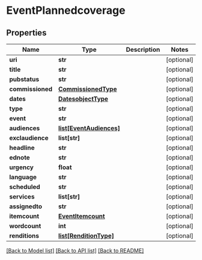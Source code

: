 # EventPlannedcoverage

## Properties
Name | Type | Description | Notes
------------ | ------------- | ------------- | -------------
**uri** | **str** |  | [optional] 
**title** | **str** |  | [optional] 
**pubstatus** | **str** |  | [optional] 
**commissioned** | [**CommissionedType**](CommissionedType.md) |  | [optional] 
**dates** | [**DatesobjectType**](DatesobjectType.md) |  | [optional] 
**type** | **str** |  | [optional] 
**event** | **str** |  | [optional] 
**audiences** | [**list[EventAudiences]**](EventAudiences.md) |  | [optional] 
**exclaudience** | **list[str]** |  | [optional] 
**headline** | **str** |  | [optional] 
**ednote** | **str** |  | [optional] 
**urgency** | **float** |  | [optional] 
**language** | **str** |  | [optional] 
**scheduled** | **str** |  | [optional] 
**services** | **list[str]** |  | [optional] 
**assignedto** | **str** |  | [optional] 
**itemcount** | [**EventItemcount**](EventItemcount.md) |  | [optional] 
**wordcount** | **int** |  | [optional] 
**renditions** | [**list[RenditionType]**](RenditionType.md) |  | [optional] 

[[Back to Model list]](../README.md#documentation-for-models) [[Back to API list]](../README.md#documentation-for-api-endpoints) [[Back to README]](../README.md)

